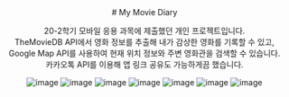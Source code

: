 <div align="center">
# My Movie Diary

20-2학기 모바일 응용 과목에 제출했던 개인 프로젝트입니다.<br>
TheMovieDB API에서 영화 정보를 추출해 내가 감상한 영화를 기록할 수 있고, <br>
Google Map API를 사용하여 현재 위치 정보와 주변 영화관을 검색할 수 있습니다. <br>
카카오톡 API를 이용해 앱 링크 공유도 가능하게끔 했습니다.<br>

![image](https://user-images.githubusercontent.com/52526003/173285739-11980088-6259-4d3a-8147-c86341d44153.png)
 ![image](https://user-images.githubusercontent.com/52526003/173285963-1b420c5e-dc19-477b-acda-b0e0b8df3f99.png)
![image](https://user-images.githubusercontent.com/52526003/173285989-5a132e8a-bc1c-4d41-b94f-9515e09278af.png)
![image](https://user-images.githubusercontent.com/52526003/173286004-d055ef8c-cbfd-47a4-80dc-e3133afb3204.png)
![image](https://user-images.githubusercontent.com/52526003/173286055-67195e2f-208a-4d66-a7eb-c5f2374fa892.png)
![image](https://user-images.githubusercontent.com/52526003/173286083-c695d990-fbe5-47fa-bbd4-136d25b2f6fd.png)
![image](https://user-images.githubusercontent.com/52526003/173286106-445b32a7-b089-49b7-8c81-88b59c96b575.png)
</div>
